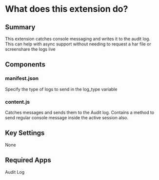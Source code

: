 # What does this extension do?

## Summary 
This extension catches console messaging and writes it to the audit log. This can help with async support without needing to request a har file or screenshare the logs live

## Components 

### manifest.json
Specify the type of logs to send in the log_type variable

### content.js
Catches messages and sends them to the Audit log. Contains a method to send regular console message inside the active session also. 

## Key Settings
None

## Required Apps
Audit Log